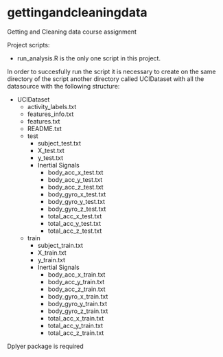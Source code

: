 # gettingandcleaningdata
Getting and Cleaning data course assignment

Project scripts:
- run_analysis.R is the only one script in this project. 

In order to succesfully run the script it is necessary to create on
the same directory of the script another directory called UCIDataset with all the 
datasource with the following structure:

- UCIDataset
  - activity_labels.txt
  - features_info.txt
  - features.txt
  - README.txt
  - test
    - subject_test.txt
    - X_test.txt
    - y_test.txt
    - Inertial Signals
      - body_acc_x_test.txt
      - body_acc_y_test.txt
      - body_acc_z_test.txt
      - body_gyro_x_test.txt
      - body_gyro_y_test.txt
      - body_gyro_z_test.txt
      - total_acc_x_test.txt
      - total_acc_y_test.txt
      - total_acc_z_test.txt
  - train
    - subject_train.txt
    - X_train.txt
    - y_train.txt
    - Inertial Signals
      - body_acc_x_train.txt
      - body_acc_y_train.txt
      - body_acc_z_train.txt
      - body_gyro_x_train.txt
      - body_gyro_y_train.txt
      - body_gyro_z_train.txt
      - total_acc_x_train.txt
      - total_acc_y_train.txt
      - total_acc_z_train.txt
    
Dplyer package is required